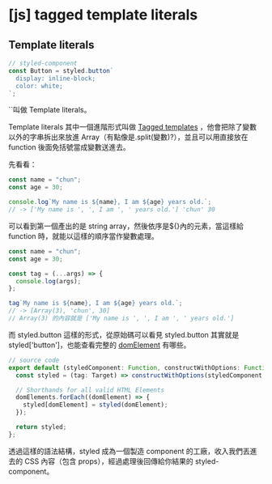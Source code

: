 ---
---

# [js] tagged template literals

## Template literals

```typescript
// styled-component
const Button = styled.button`
  display: inline-block;
  color: white;
`;
```

\`\`叫做 Template literals。

Template literals 其中一個進階形式叫做
[Tagged templates](https://developer.mozilla.org/en-US/docs/Web/JavaScript/Reference/Template_literals#tagged_templates)
，他會把除了變數以外的字串拆出來放進 Array（有點像是.split(變數)?），並且可以用直接放在 function 後面免括號當成變數送進去。

先看看：

```typescript
const name = "chun";
const age = 30;

console.log`My name is ${name}, I am ${age} years old.`;
// -> ['My name is ', ', I am ', ' years old.'] 'chun' 30
```

可以看到第一個產出的是 string array，然後依序是${}內的元素，當這樣給 function 時，就能以這樣的順序當作變數處理。

```typescript
const name = "chun";
const age = 30;

const tag = (...args) => {
  console.log(args);
};

tag`My name is ${name}, I am ${age} years old.`;
// -> [Array(3), 'chun', 30]
// Array(3) 的內容就是 ['My name is ', ', I am ', ' years old.']
```

而 styled.button 這樣的形式，從原始碼可以看見 styled.button 其實就是 styled['button']，也能查看完整的 [domElement](https://github.com/styled-components/styled-components/blob/v3.3.3/src/utils/domElements.js) 有哪些。

```typescript
// source code
export default (styledComponent: Function, constructWithOptions: Function) => {
  const styled = (tag: Target) => constructWithOptions(styledComponent, tag);

  // Shorthands for all valid HTML Elements
  domElements.forEach((domElement) => {
    styled[domElement] = styled(domElement);
  });

  return styled;
};
```

透過這樣的語法結構，styled 成為一個製造 component 的工廠，收入我們丟進去的 CSS 內容（包含 props），經過處理後回傳給你結果的 styled-component。
